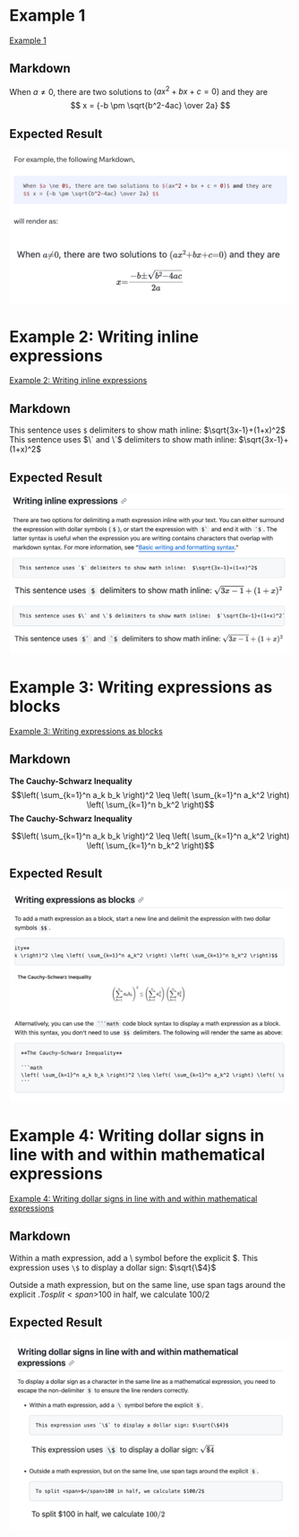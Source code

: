 # Example 1
[Example 1](https://github.blog/2022-05-19-math-support-in-markdown/)
## Markdown
When $a \ne 0$, there are two solutions to $(ax^2 + bx + c = 0)$ and they are 
$$ x = {-b \pm \sqrt{b^2-4ac} \over 2a} $$
## Expected Result
![Expected result](https://raw.githubusercontent.com/anvlasov/TextChat_fakeMsg/main/mathematical_expressions1.png "Expected result")


# Example 2: Writing inline expressions
[Example 2: Writing inline expressions](https://docs.github.com/en/get-started/writing-on-github/working-with-advanced-formatting/writing-mathematical-expressions#writing-inline-expressions)
## Markdown
This sentence uses `$` delimiters to show math inline:  $\sqrt{3x-1}+(1+x)^2$
This sentence uses $\` and \`$ delimiters to show math inline:  $`\sqrt{3x-1}+(1+x)^2`$
## Expected Result
![Expected result](https://raw.githubusercontent.com/anvlasov/TextChat_fakeMsg/main/mathematical_expressions2.png "Expected result")


# Example 3: Writing expressions as blocks
[Example 3: Writing expressions as blocks]([https://github.blog/2022-05-19-math-support-in-markdown/](https://docs.github.com/en/get-started/writing-on-github/working-with-advanced-formatting/writing-mathematical-expressions#writing-expressions-as-blocks))
## Markdown
**The Cauchy-Schwarz Inequality**
$$\left( \sum_{k=1}^n a_k b_k \right)^2 \leq \left( \sum_{k=1}^n a_k^2 \right) \left( \sum_{k=1}^n b_k^2 \right)$$
**The Cauchy-Schwarz Inequality**

```math
\left( \sum_{k=1}^n a_k b_k \right)^2 \leq \left( \sum_{k=1}^n a_k^2 \right) \left( \sum_{k=1}^n b_k^2 \right)
```
## Expected Result
![Expected result](https://raw.githubusercontent.com/anvlasov/TextChat_fakeMsg/main/mathematical_expressions3.png "Expected result")


# Example 4: Writing dollar signs in line with and within mathematical expressions
[Example 4: Writing dollar signs in line with and within mathematical expressions]([[https://github.blog/2022-05-19-math-support-in-markdown/](https://docs.github.com/en/get-started/writing-on-github/working-with-advanced-formatting/writing-mathematical-expressions#writing-expressions-as-blocks](https://docs.github.com/en/get-started/writing-on-github/working-with-advanced-formatting/writing-mathematical-expressions#writing-dollar-signs-in-line-with-and-within-mathematical-expressions)))
## Markdown
Within a math expression, add a \ symbol before the explicit $.
This expression uses `\$` to display a dollar sign: $\sqrt{\$4}$

Outside a math expression, but on the same line, use span tags around the explicit $.
To split <span>$</span>100 in half, we calculate $100/2$
## Expected Result
![Expected result](https://raw.githubusercontent.com/anvlasov/TextChat_fakeMsg/main/mathematical_expressions4.png "Expected result")
